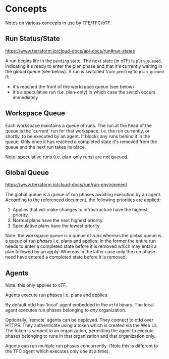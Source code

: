 # Concepts

Notes on various concepts in use by TFE/TFC/oTF.

## Run Status/State

https://www.terraform.io/cloud-docs/api-docs/run#run-states

A run begins life in the `pending` state. The next state (in oTF) is `plan_queued`, indicating it's ready to enter the plan phase and that it's currently waiting in the global queue (see below). A run is switched from `pending` to `plan_queued` if:

* it's reached the front of the workspace queue (see below)
* it's a speculative run (i.e. plan-only) in which case the switch occurs immediately

## Workspace Queue

Each workspace maintains a queue of runs. The run at the head of the queue is the 'current' run for that workspace, i.e. the run currently, or shortly, to be executed by an agent. It blocks any runs behind it in the queue. Only once it has reached a completed state it's removed from the queue and the next run takes its place.

Note: speculative runs (i.e. plan-only runs) are not queued.

## Global Queue

https://www.terraform.io/cloud-docs/run/run-environment

The global queue is a queue of run phases awaiting execution by an agent. According to the referenced document, the following priorities are applied:

1. Applies that will make changes to infrastructure have the highest priority.
2. Normal plans have the next highest priority.
3. Speculative plans have the lowest priority.

Note: the workspace queue is a queue of *runs* whereas the global queue is a queue of *run phases* i.e. plans and applies. In the former the entire run needs to enter a completed state before it is removed which may entail a plan followed by an apply. Whereas in the latter case only the run phase need have entered a completed state before it is removed.

## Agents

Note: this only applies to oTF.

Agents execute run phases i.e. plans and applies.

By default otfd has 'local' agent embedded in the `otfd` binary. The local agent executes run phases belonging to *any* organization.

Optionally, 'remote' agents can be deployed. They connect to otfd over HTTPS. They authenticate using a token which is created via the Web UI. The token is scoped to an organization, permitting the agent to execute phases belonging to runs in that organization and that organization only.

Agents can run multiple run phases concurrently. (Note this is different to the TFC agent which executes only one at a time).
